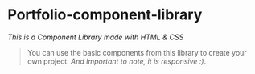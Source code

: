 # Portfolio-component-library
*This is a Component Library made with HTML &amp; CSS* 
>You can use the basic components from this library to create your own project. *And Important to note, it is responsive :)*.

